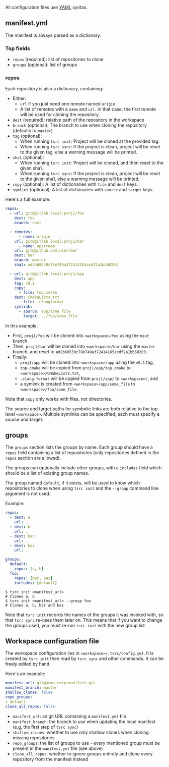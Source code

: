 All configuration files use [YAML](http://www.yaml.org/) syntax.

## manifest.yml

The manifest is always parsed as a dictionary.

### Top fields


* `repos` (required): list of repositories to clone
* `groups` (optional): list of groups

### repos

Each repository is also a dictionary, containing:

* Either:
    * `url` if you just need one remote named `origin`
    * A list of remotes with a `name` and `url`. In that case, the first remote
      will be used for cloning the repository.
* `dest` (required): relative path of the repository in the workspace
* `branch` (optional): The branch to use when cloning the repository (defaults
  to `master`)
* `tag` (optional):
    * When running `tsrc init`: Project will be cloned at the provided tag.
    * When running `tsrc sync`:  If the project is clean, project will be reset
	to the given tag, else a warning message will be printed.
* `sha1` (optional):
    * When running `tsrc init`: Project will be cloned, and then reset to the given sha1.
    * When running `tsrc sync`:  If the project is clean, project will be reset
	to the given sha1, else a warning message will be printed.
* `copy` (optional): A list of dictionaries with `file` and `dest` keys.
* `symlink` (optional): A list of dictionaries with `source` and `target` keys.

Here's a full example:

```yaml
repos:
  - url: git@gitlab.local:proj1/foo
    dest: foo
    branch: next

  - remotes:
      - name: origin
	url: git@gitlab.local:proj1/bar
      - name: upstream
	url: git@github.com:user/bar
    dest: bar
    branch: master
    sha1: ad2b68539c78e749a372414165acdf2a1bb68203

  - url: git@gitlab.local:proj1/app
    dest: app
    tag: v0.1
    copy:
      - file: top.cmake
	dest: CMakeLists.txt
      - file: .clangformat
    symlink:
      - source: app/some_file
        target: ../foo/some_file
```

In this example:

* First, `proj1/foo` will be cloned into `<workspace>/foo` using the `next` branch.
* Then, `proj1/bar` will be cloned into `<workspace>/bar` using the `master` branch, and reset to `ad2b68539c78e749a372414165acdf2a1bb68203`.
* Finally:
    * `proj1/app` will be cloned into `<workspace>/app` using the `v0.1` tag,
    * `top.cmake` will be copied from `proj1/app/top.cmake` to `<workspace>/CMakeLists.txt`,
    * `.clang-format` will be copied from `proj1/app/` to `<workspace>/`, and
    * a symlink is created from `<workspace>/app/some_file` to `<workspace>/foo/some_file`.

Note that `copy` only works with files, not directories.

The source and target paths for symbolic links are both relative to the top-level `<workspace>`.
Multiple symlinks can be specified; each must specify a source and target.

## groups

The `groups` section lists the groups by name. Each group should have a `repos` field
containing a list of repositories (only repositories defined in the `repos` section are allowed).

The groups can optionally include other groups, with a `includes` field which should be
a list of existing group names.

The group named `default`, if it exists, will be used to know which repositories to clone
when using `tsrc init` and the `--group` command line argument is not used.

Example:

```yaml
repos:
  - dest: a
    url: ..
  - dest: b
    url: ..
  - dest: bar
    url: ..
  - dest: baz
    url: ..

groups:
  default:
    repos: [a, b]
  foo:
    repos: [bar, baz]
    includes: [default]
```

```console
$ tsrc init <manifest_url>
# Clones a, b
$ tsrc init <manifest_url> --group foo
# Clones a, b, bar and baz
```

Note that `tsrc init` records the names of the groups it was invoked with, so that `tsrc sync` re-uses them later on. This means that if you want to change the groups used, you must re-run `tsrc init` with the new group list.

## Workspace configuration file


The workspace configuration lies in `<workspace>/.tsrc/config.yml`.  It is
created by `tsrc init` then read by `tsrc sync` and other commands. It can
be freely edited by hand.

Here's an example:

```yaml
manifest_url: git@acme.corp:manifest.git
manifest_branch: master
shallow_clones: false
repo_groups:
- default
clone_all_repos: false
```


* `manifest_url`: an git URL containing a `manifest.yml` file
* `manifest_branch`: the branch to use when updating the local manifest (e.g, the first step of `tsrc sync`)
* `shallow_clones`: whether to use only shallow clones when cloning missing repositories
* `repo_groups`: the list of groups to use - every mentioned group must be present in the `manifest.yml` file (see above)
* `clone_all_repos`: whether to ignore groups entirely and clone every repository from the manifest instead
